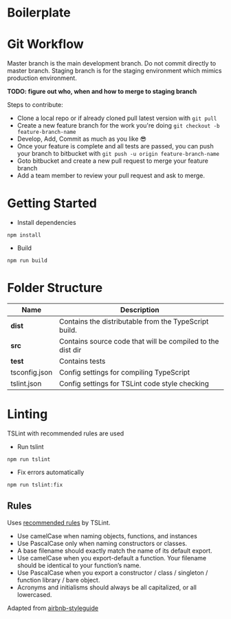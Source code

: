 # Boilerplate



# Git Workflow

Master branch is the main development branch. Do not commit directly to master branch.
Staging branch is for the staging environment which mimics production environment.

**TODO: figure out who, when and how to merge to staging branch**


Steps to contribute:

- Clone a local repo or if already cloned pull latest version with `git pull`
- Create a new feature branch for the work you're doing `git checkout -b feature-branch-name`
- Develop, Add, Commit as much as you like 😎 
- Once your feature is complete and all tests are passed, you can push your branch to bitbucket with `git push -u origin feature-branch-name`
- Goto bitbucket and create a new pull request to merge your feature branch
- Add a team member to review your pull request and ask to merge.

# Getting Started

- Install dependencies
```
npm install
```

- Build 
```
npm run build
```

# Folder Structure

| Name | Description |
| ------------------------ | ----------------------------------------------------------------- |
| **dist**                 | Contains the distributable from the TypeScript build.             |
| **src**                  | Contains source code that will be compiled to the dist dir   |                
| **test**                 | Contains tests                                                    |
| tsconfig.json            | Config settings for compiling TypeScript                          |
| tslint.json              | Config settings for TSLint code style checking                    |                          


# Linting

TSLint with recommended rules are used

- Run tslint 
```
npm run tslint
```
- Fix errors automatically 
```
npm run tslint:fix
```
## Rules

Uses [recommended rules](https://palantir.github.io/tslint/rules/) by TSLint.

- Use camelCase when naming objects, functions, and instances
- Use PascalCase only when naming constructors or classes.
- A base filename should exactly match the name of its default export.
- Use camelCase when you export-default a function. Your filename should be identical to your function’s name.
- Use PascalCase when you export a constructor / class / singleton / function library / bare object.
- Acronyms and initialisms should always be all capitalized, or all lowercased.

Adapted from [airbnb-styleguide](https://github.com/airbnb/javascript#naming-conventions)
